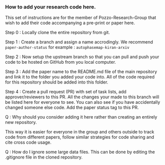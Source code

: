 ### How to add your research code here.

This set of instructions are for the member of Pozzo-Research-Group that wish to add their code accompanying a pre-print or paper here.

Step 0 : Locally clone the entire repository from git.

Step 1 : Create a branch and assign a name accrodingly. We recommend `paper-author-status` for example : `autophasemap-kiran-arxiv`

Step 2 : Now setup the upstream branch so that you can pull and push your code to be hosted on GitHub from you local computer.

Step 3 : Add the paper name to the README.md file of the main repository and link it to the folder you added your code into. All of the code required for this repository should be added into this folder.

Step 4 : Create a pull request (PR) with set of task lists, add approver/reviewers to this PR. All the changes your made to this branch will be listed here for everyone to see. You can also see if you have accidentally changed someone else code. Add the paper status tag to this PR. 


Q : Why should you consider adding it here rather than creating an entirely new repository.

This way it is easier for everyone in the group and others outside to track code from different papers, follow similar strategies for code sharing and cite cross code usage. 

Q :  How do I ignore some large data files.
This can be done by editing the .gitignore file in the cloned repository. 
